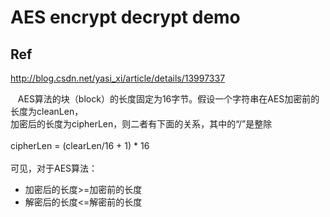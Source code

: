 # AES encrypt decrypt demo 

## Ref
http://blog.csdn.net/yasi_xi/article/details/13997337
    
    AES算法的块（block）的长度固定为16字节。假设一个字符串在AES加密前的长度为cleanLen，<br>
    加密后的长度为cipherLen，则二者有下面的关系，其中的“/”是整除 <br>  
    cipherLen = (clearLen/16 + 1) * 16 <br>    
    可见，对于AES算法： <br>
* 加密后的长度>=加密前的长度
* 解密后的长度<=解密前的长度
